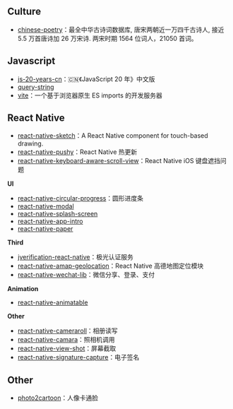 ## Culture

- [chinese-poetry](https://github.com/chinese-poetry/chinese-poetry)：最全中华古诗词数据库, 唐宋两朝近一万四千古诗人, 接近 5.5 万首唐诗加 26 万宋诗. 两宋时期 1564 位词人，21050 首词。

## Javascript

- [js-20-years-cn](https://github.com/doodlewind/js-20-years-cn)：🇨🇳《JavaScript 20 年》中文版
- [query-string](https://github.com/sindresorhus/query-string)
- [vite](https://github.com/vuejs/vite)：一个基于浏览器原生 ES imports 的开发服务器

## React Native

- [react-native-sketch](https://github.com/jgrancher/react-native-sketch)：A React Native component for touch-based drawing.
- [react-native-pushy](https://github.com/reactnativecn/react-native-pushy)：React Native 热更新
- [react-native-keyboard-aware-scroll-view](https://github.com/APSL/react-native-keyboard-aware-scroll-view)：React Native iOS 键盘遮挡问题

**UI**

- [react-native-circular-progress](https://github.com/bartgryszko/react-native-circular-progress)：圆形进度条
- [react-native-modal](https://github.com/react-native-community/react-native-modal)
- [react-native-splash-screen](https://github.com/crazycodeboy/react-native-splash-screen)
- [react-native-app-intro](https://github.com/FuYaoDe/react-native-app-intro)
- [react-native-paper](https://github.com/callstack/react-native-paper)

**Third**

- [jverification-react-native](https://github.com/jpush/jverification-react-native)：极光认证服务
- [react-native-amap-geolocation](https://github.com/qiuxiang/react-native-amap-geolocation)：React Native 高德地图定位模块
- [react-native-wechat-lib](https://github.com/little-snow-fox/react-native-wechat-lib)：微信分享、登录、支付

**Animation**

- [react-native-animatable](https://github.com/oblador/react-native-animatable)

**Other**

- [react-native-cameraroll](https://github.com/react-native-community/react-native-cameraroll)：相册读写
- [react-native-camara](https://github.com/react-native-community/react-native-camera)：照相机调用
- [react-native-view-shot](https://github.com/gre/react-native-view-shot)：屏幕截取
- [react-native-signature-capture](https://github.com/RepairShopr/react-native-signature-capture)：电子签名

## Other

- [photo2cartoon](https://github.com/minivision-ai/photo2cartoon)：人像卡通脸
